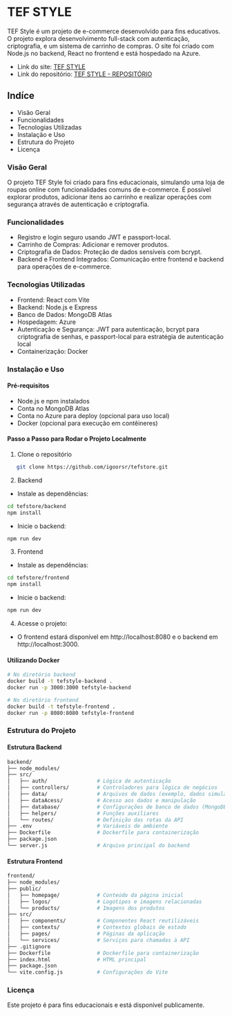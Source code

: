 # TEF STYLE

TEF Style é um projeto de e-commerce desenvolvido para fins educativos. O projeto explora desenvolvimento full-stack com autenticação, criptografia, e um sistema de carrinho de compras. O site foi criado com Node.js no backend, React no frontend e está hospedado na Azure.

- Link do site: [TEF STYLE](https://tefstyle.azurewebsites.net)
- Link do repositório: [TEF STYLE - REPOSITÓRIO](https://github.com/igoorsr/tefstore)

## Indíce
- Visão Geral
- Funcionalidades
- Tecnologias Utilizadas
- Instalação e Uso
- Estrutura do Projeto
- Licença

### Visão Geral

O projeto TEF Style foi criado para fins educacionais, simulando uma loja de roupas online com funcionalidades comuns de e-commerce. É possível explorar produtos, adicionar itens ao carrinho e realizar operações com segurança através de autenticação e criptografia.

### Funcionalidades
- Registro e login seguro usando JWT e passport-local.
- Carrinho de Compras: Adicionar e remover produtos.
- Criptografia de Dados: Proteção de dados sensíveis com bcrypt.
- Backend e Frontend Integrados: Comunicação entre frontend e backend para operações de e-commerce.

### Tecnologias Utilizadas
- Frontend: React com Vite
- Backend: Node.js e Express
- Banco de Dados: MongoDB Atlas
- Hospedagem: Azure
- Autenticação e Segurança: JWT para autenticação, bcrypt para criptografia de senhas, e passport-local para estratégia de autenticação local
- Containerização: Docker

### Instalação e Uso

#### Pré-requisitos
- Node.js e npm instalados
- Conta no MongoDB Atlas
- Conta no Azure para deploy (opcional para uso local)
- Docker (opcional para execução em contêineres)

#### Passo a Passo para Rodar o Projeto Localmente

1. Clone o repositório
```bash
   git clone https://github.com/igoorsr/tefstore.git
```

2. Backend
- Instale as dependências:
```bash
cd tefstore/backend
npm install
```

- Inicie o backend:
```bash
npm run dev
```

3. Frontend
- Instale as dependências:
```bash
cd tefstore/frontend
npm install
```

- Inicie o backend:
```bash
npm run dev
```

4. Acesse o projeto:
- O frontend estará disponível em http://localhost:8080 e o backend em http://localhost:3000.

#### Utilizando Docker

```bash
# No diretório backend
docker build -t tefstyle-backend .
docker run -p 3000:3000 tefstyle-backend

# No diretório frontend
docker build -t tefstyle-frontend .
docker run -p 8080:8080 tefstyle-frontend
```

### Estrutura do Projeto

#### Estrutura Backend

```bash
backend/
├── node_modules/
├── src/
│   ├── auth/                # Lógica de autenticação
│   ├── controllers/         # Controladores para lógica de negócios
│   ├── data/                # Arquivos de dados (exemplo, dados simulados)
│   ├── dataAcess/           # Acesso aos dados e manipulação
│   ├── database/            # Configurações de banco de dados (MongoDB Atlas)
│   ├── helpers/             # Funções auxiliares
│   └── routes/              # Definição das rotas da API
├── .env                     # Variáveis de ambiente
├── Dockerfile               # Dockerfile para containerização
├── package.json
└── server.js                # Arquivo principal do backend
```

#### Estrutura Frontend
```bash
frontend/
├── node_modules/
├── public/
│   ├── homepage/            # Conteúdo da página inicial
│   ├── logos/               # Logotipos e imagens relacionadas
│   └── products/            # Imagens dos produtos
├── src/
│   ├── components/          # Componentes React reutilizáveis
│   ├── contexts/            # Contextos globais de estado
│   ├── pages/               # Páginas da aplicação
│   └── services/            # Serviços para chamadas à API
├── .gitignore
├── Dockerfile               # Dockerfile para containerização
├── index.html               # HTML principal
├── package.json
└── vite.config.js           # Configurações do Vite
```

### Licença
Este projeto é para fins educacionais e está disponível publicamente.
